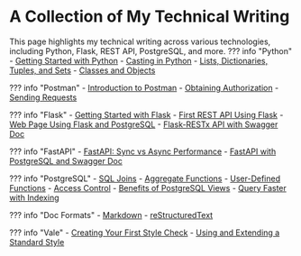 # A Collection of My Technical Writing
This page highlights my technical writing across various technologies, including Python, Flask, REST API, PostgreSQL, and more.
??? info "Python"
    - [Getting Started with Python](mytechdocs/doc1/Getting_Started_with_Python.md)
    - [Casting in Python](mytechdocs/doc2/Casting_in_Python.md)
    - [Lists, Dictionaries, Tuples, and Sets](mytechdocs/doc3/Python_Data_Structures.md)
    - [Classes and Objects](mytechdocs/doc4/Classes_and_Objects.md)

??? info "Postman"
    - [Introduction to Postman](mytechdocs/doc5/Postman_Intro.md)
    - [Obtaining Authorization](mytechdocs/doc6/Postman_Obtain_Auth.md)
    - [Sending Requests](mytechdocs/doc7/Sending_Requests.md)

??? info "Flask"
    - [Getting Started with Flask](mytechdocs/doc8/Flask_Intro.md)
    - [First REST API Using Flask](mytechdocs/doc9/First_REST_API_Flask.md)
    - [Web Page Using Flask and PostgreSQL](mytechdocs/doc10/Webpage_Flask_Postgres.md)
    - [Flask-RESTx API with Swagger Doc](mytechdocs/doc11/Flask_Restx_Swagger.md)

??? info "FastAPI"
    - [FastAPI: Sync vs Async Performance](mytechdocs/doc12/FastAPI_Performance.md)
    - [FastAPI with PostgreSQL and Swagger Doc](mytechdocs/doc13/FastAPI_Postgres_Swagger.md)
 
??? info "PostgreSQL"
    - [SQL Joins](mytechdocs/doc14/Joins_Explained.md)
    - [Aggregate Functions](mytechdocs/doc15/Aggregate_Functions.md)
    - [User-Defined Functions](mytechdocs/doc16/UDF_Functions.md)
    - [Access Control](mytechdocs/doc17/Access_Control.md)
    - [Benefits of PostgreSQL Views](mytechdocs/doc18/Postgres_Views.md)
    - [Query Faster with Indexing](mytechdocs/doc19/Table_Indexing.md)

??? info "Doc Formats"
    - [Markdown](mytechdocs/doc20/Using_Markdown.md)
    - [reStructuredText](mytechdocs/doc21/Using_reStructuredText.md)

??? info "Vale"
    - [Creating Your First Style Check](mytechdocs/doc22/Vale_First_Check.md)
    - [Using and Extending a Standard Style](mytechdocs/doc23/Vale_Predefined_Style.md)